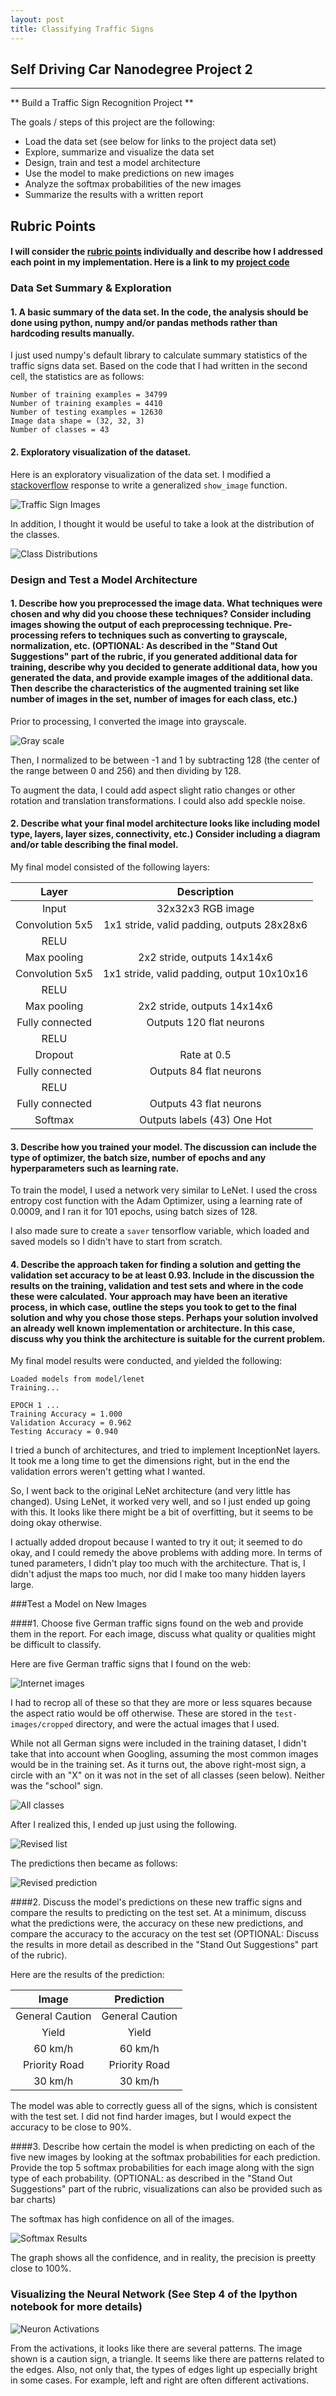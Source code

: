 ```yaml
---
layout: post
title: Classifying Traffic Signs
---
```

## Self Driving Car Nanodegree Project 2

---

** Build a Traffic Sign Recognition Project **

The goals / steps of this project are the following:
* Load the data set (see below for links to the project data set)
* Explore, summarize and visualize the data set
* Design, train and test a model architecture
* Use the model to make predictions on new images
* Analyze the softmax probabilities of the new images
* Summarize the results with a written report


[//]: # (Image References)

[image1]: ./examples/visualization.jpg "Visualization"
[image2]: ./examples/grayscale.jpg "Grayscaling"
[image3]: ./examples/random_noise.jpg "Random Noise"
[image4]: ./examples/placeholder.png "Traffic Sign 1"
[image5]: ./examples/placeholder.png "Traffic Sign 2"
[image6]: ./examples/placeholder.png "Traffic Sign 3"
[image7]: ./examples/placeholder.png "Traffic Sign 4"
[image8]: ./examples/placeholder.png "Traffic Sign 5"

## Rubric Points
#### I will consider the [rubric points](https://review.udacity.com/#!/rubrics/481/view) individually and describe how I addressed each point in my implementation.  Here is a link to my [project code](https://github.com/udacity/CarND-Traffic-Sign-Classifier-Project/blob/master/Traffic_Sign_Classifier.ipynb)

### Data Set Summary & Exploration

#### 1. A basic summary of the data set. In the code, the analysis should be done using python, numpy and/or pandas methods rather than hardcoding results manually.

I just used numpy's default library to calculate summary statistics of the traffic
signs data set. Based on the code that I had written in the second cell, the statistics are as follows:

```
Number of training examples = 34799
Number of training examples = 4410
Number of testing examples = 12630
Image data shape = (32, 32, 3)
Number of classes = 43
```

#### 2. Exploratory visualization of the dataset.

Here is an exploratory visualization of the data set. I modified a [stackoverflow](https://stackoverflow.com/questions/35692507/plot-several-image-files-in-matplotlib-subplots) response to write a generalized `show_image` function. 

![Traffic Sign Images](examples/traffic-sign-images.png)

In addition, I thought it would be useful to take a look at the distribution of the classes.

![Class Distributions](examples/distributions.png)

### Design and Test a Model Architecture

#### 1. Describe how you preprocessed the image data. What techniques were chosen and why did you choose these techniques? Consider including images showing the output of each preprocessing technique. Pre-processing refers to techniques such as converting to grayscale, normalization, etc. (OPTIONAL: As described in the "Stand Out Suggestions" part of the rubric, if you generated additional data for training, describe why you decided to generate additional data, how you generated the data, and provide example images of the additional data. Then describe the characteristics of the augmented training set like number of images in the set, number of images for each class, etc.)

Prior to processing, I converted the image into grayscale.

![Gray scale](examples/before-after.png)

Then, I normalized to be between -1 and 1 by subtracting 128 (the center of the range between 0 and 256) and then dividing by 128.

To augment the data, I could add aspect slight ratio changes or other rotation and translation transformations. I could also add speckle noise.


#### 2. Describe what your final model architecture looks like including model type, layers, layer sizes, connectivity, etc.) Consider including a diagram and/or table describing the final model.

My final model consisted of the following layers:

| Layer         		|     Description	        					| 
|:---------------------:|:---------------------------------------------:| 
| Input         		| 32x32x3 RGB image | 
| Convolution 5x5     	| 1x1 stride, valid padding, outputs 28x28x6 |
| RELU					|						|
| Max pooling	      	| 2x2 stride,  outputs 14x14x6 |
| Convolution 5x5	    | 1x1 stride, valid padding, output 10x10x16    |
| RELU					|						|
| Max pooling	      	| 2x2 stride,  outputs 14x14x6 |
| Fully connected		|  Outputs 120 flat neurons|
| RELU					|						|
| Dropout					|	Rate at 0.5 |
| Fully connected		|  Outputs 84 flat neurons|
| RELU					|						|
| Fully connected		|  Outputs 43 flat neurons|
| Softmax				| Outputs labels (43) One Hot|
 


#### 3. Describe how you trained your model. The discussion can include the type of optimizer, the batch size, number of epochs and any hyperparameters such as learning rate.

To train the model, I used a network very similar to LeNet. I used the cross entropy cost function with the Adam Optimizer, using a learning rate of 0.0009, and I ran it for 101 epochs, using batch sizes of 128. 

I also made sure to create a `saver` tensorflow variable, which loaded and saved models so I didn't have to start from scratch.

#### 4. Describe the approach taken for finding a solution and getting the validation set accuracy to be at least 0.93. Include in the discussion the results on the training, validation and test sets and where in the code these were calculated. Your approach may have been an iterative process, in which case, outline the steps you took to get to the final solution and why you chose those steps. Perhaps your solution involved an already well known implementation or architecture. In this case, discuss why you think the architecture is suitable for the current problem.

My final model results were conducted, and yielded the following:

```
Loaded models from model/lenet
Training...

EPOCH 1 ...
Training Accuracy = 1.000
Validation Accuracy = 0.962
Testing Accuracy = 0.940
```

I tried a bunch of architectures, and tried to implement InceptionNet layers. It took me a long time to get the dimensions right, but in the end the validation errors weren't getting what I wanted.

So, I went back to the original LeNet architecture (and very little has changed). Using LeNet, it worked very well, and so I just ended up going with this. It looks like there might be a bit of overfitting, but it seems to be doing okay otherwise.

I actually added dropout because I wanted to try it out; it seemed to do okay, and I could remedy the above problems with adding more. In terms of tuned parameters, I didn't play too much with the architecture. That is, I didn't adjust the maps too much, nor did I make too many hidden layers large.
 

###Test a Model on New Images

####1. Choose five German traffic signs found on the web and provide them in the report. For each image, discuss what quality or qualities might be difficult to classify.

Here are five German traffic signs that I found on the web:

![Internet images](examples/internet-images.png)

I had to recrop all of these so that they are more or less squares because the aspect ratio would be off otherwise. These are stored in the `test-images/cropped` directory, and were the actual images that I used. 

While not all German signs were included in the training dataset, I didn't take that into account when Googling, assuming the most common images would be in the training set. As it turns out, the above right-most sign, a circle with an "X" on it was not in the set of all classes (seen below). Neither was the "school" sign. 

![All classes](examples/all-classes.png)

After I realized this, I ended up just using the following.

![Revised list](examples/revised-list.png)

The predictions then became as follows:

![Revised prediction](examples/predicted-revised.png)

####2. Discuss the model's predictions on these new traffic signs and compare the results to predicting on the test set. At a minimum, discuss what the predictions were, the accuracy on these new predictions, and compare the accuracy to the accuracy on the test set (OPTIONAL: Discuss the results in more detail as described in the "Stand Out Suggestions" part of the rubric).

Here are the results of the prediction:

| Image			        |     Prediction	        					| 
|:---------------------:|:---------------------------------------------:| 
| General Caution      		| General Caution   									| 
| Yield     			| Yield										|
| 60 km/h					| 60 km/h											|
| Priority Road 	      		| Priority Road					 				|
| 30 km/h 			| 30 km/h      							|


The model was able to correctly guess all of the signs, which is consistent with the test set. I did not find harder images, but I would expect the accuracy to be close to 90%.

####3. Describe how certain the model is when predicting on each of the five new images by looking at the softmax probabilities for each prediction. Provide the top 5 softmax probabilities for each image along with the sign type of each probability. (OPTIONAL: as described in the "Stand Out Suggestions" part of the rubric, visualizations can also be provided such as bar charts)

The softmax has high confidence on all of the images.

![Softmax Results](examples/softmax.png)

The graph shows all the confidence, and in reality, the precision is preetty close to 100%.

### Visualizing the Neural Network (See Step 4 of the Ipython notebook for more details)

![Neuron Activations](examples/neuron-activation.png)

From the activations, it looks like there are several patterns. The image shown is a caution sign, a triangle. It seems like there are patterns related to the edges. Also, not only that, the types of edges light up especially bright in some cases. For example, left and right are often different activations.


